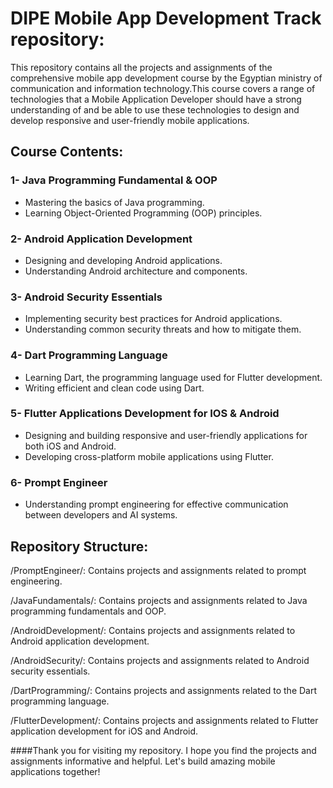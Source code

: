 # DIPE Mobile App Development Track repository:
This repository contains all the projects and assignments of the comprehensive mobile app development course by the Egyptian ministry of communication and information technology.This course covers a range of technologies that a Mobile Application Developer should have a strong understanding of and be able to use these technologies to design and develop responsive and user-friendly mobile applications. 

## Course Contents:
 
### 1- Java Programming Fundamental & OOP

- Mastering the basics of Java programming.
- Learning Object-Oriented Programming (OOP) principles.

### 2- Android Application Development

- Designing and developing Android applications.
- Understanding Android architecture and components.

### 3- Android Security Essentials

- Implementing security best practices for Android applications.
- Understanding common security threats and how to mitigate them.

### 4- Dart Programming Language

- Learning Dart, the programming language used for Flutter development.
- Writing efficient and clean code using Dart.

### 5- Flutter Applications Development for IOS & Android

- Designing and building responsive and user-friendly applications for both iOS and Android.
- Developing cross-platform mobile applications using Flutter.

### 6- Prompt Engineer

- Understanding prompt engineering for effective communication between developers and AI systems.


## Repository Structure:

/PromptEngineer/: Contains projects and assignments related to prompt engineering.

/JavaFundamentals/: Contains projects and assignments related to Java programming fundamentals and OOP.

/AndroidDevelopment/: Contains projects and assignments related to Android application development.

/AndroidSecurity/: Contains projects and assignments related to Android security essentials.

/DartProgramming/: Contains projects and assignments related to the Dart programming language.

/FlutterDevelopment/: Contains projects and assignments related to Flutter application development for iOS and Android.



####Thank you for visiting my repository. I hope you find the projects and assignments informative and helpful. Let's build amazing mobile applications together!
